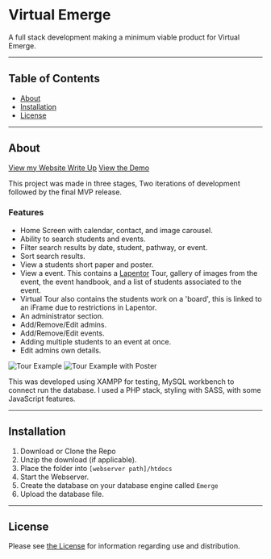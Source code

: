 # Virtual Emerge
A full stack development making a minimum viable product for Virtual Emerge.
___
## Table of Contents
- [About](#about)
- [Installation](#installation)
- [License](#license)
___
## About

[View my Website Write Up](https://andrewdevelops.com/index.php/2025/02/18/virtual-emerge-mvp/)
[View the Demo](https://virtualemerge.andrewdevelops.com)

This project was made in three stages, Two iterations of development followed by the final MVP release.

### Features
- Home Screen with calendar, contact, and image carousel.
- Ability to search students and events.
- Filter search results by date, student, pathway, or event.
- Sort search results.
- View a students short paper and poster.
- View a event. This contains a [Lapentor](https://lapentor.com/) Tour, gallery of images from the event, the event handbook, and a list of students associated to the event.
- Virtual Tour also contains the students work on a 'board', this is linked to an iFrame due to restrictions in Lapentor.
- An administrator section.
- Add/Remove/Edit admins.
- Add/Remove/Edit events.
- Adding multiple students to an event at once.
- Edit admins own details.

![Tour Example](https://andrewdevelops.com/wp-content/uploads/2025/02/1.png)
![Tour Example with Poster](https://andrewdevelops.com/wp-content/uploads/2025/02/3.png)

This was developed using XAMPP for testing, MySQL workbench to connect run the database. I used a PHP stack, styling with SASS, with some JavaScript features.
___
## Installation
1. Download or Clone the Repo
2. Unzip the download (if applicable).
3. Place the folder into `[webserver path]/htdocs`
4. Start the Webserver.
5. Create the database on your database engine called `Emerge`
6. Upload the database file.
___
## License
Please see [the License](https://github.com/andosgee/Virtual-Emerge/blob/main/LICENSE.md) for information regarding use and distribution.
